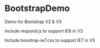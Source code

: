 BootstrapDemo
=============

Demo for Bootstrap V2 & V3

Include respond.js to support IE8 in V3

Include boostrap-ie7.css to support IE7 in V3

